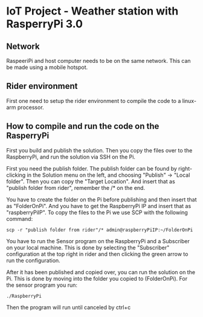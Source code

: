 # IoT Project - Weather station with RasperryPi 3.0

## Network
RaspeeriPi and host computer needs to be on the same network. This can be made using a mobile hotspot.

## Rider environment
First one need to setup the rider environment to compile the code to a linux-arm processor.

## How to compile and run the code on the RasperryPi
First you build and publish the solution.
Then you copy the files over to the RaspberryPi, and run the solution via SSH on the Pi.

First you need the publish folder.
The publish folder can be found by right-clicking in the Solution menu on the left, and choosing "Publish" -> "Local folder". Then you can copy the "Target Location".
And insert that as "publish folder from rider", remember the /* on the end.

You have to create the folder on the Pi before publishing and then insert that as "FolderOnPi".
And you have to get the RaspberryPi IP and insert that as "raspberryPiIP".
To copy the files to the Pi we use SCP with the following command:
```
scp -r "publish folder from rider"/* admin@raspberryPiIP:~/FolderOnPi
```

You have to run the Sensor program on the RaspberryPi and a Subscriber on your local machine. This is done by selecting the "Subscriber" configuration at the top right in rider and then clicking the green arrow to run the configuration.

After it has been published and copied over, you can run the solution on the Pi.
This is done by moving into the folder you copied to (FolderOnPi). 
For the sensor program you run:
```
./RaspberryPi
```



Then the program will run until canceled by ctrl+c

